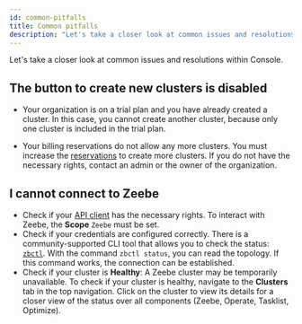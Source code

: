 ```yaml
---
id: common-pitfalls
title: Common pitfalls
description: "Let's take a closer look at common issues and resolutions."
---
```


Let's take a closer look at common issues and resolutions within Console.

## The button to create new clusters is disabled

- Your organization is on a trial plan and you have already created a cluster. In this case, you cannot create another cluster, because only one cluster is included in the trial plan.

- Your billing reservations do not allow any more clusters. You must increase the [reservations](../manage-plan/update-billing-reservations.md) to create more clusters. If you do not have the necessary rights, contact an admin or the owner of the organization.

## I cannot connect to Zeebe

- Check if your [API client](../manage-clusters/manage-api-clients.md) has the necessary rights. To interact with Zeebe, the **Scope** `Zeebe` must be set.
- Check if your credentials are configured correctly. There is a community-supported CLI tool that allows you to check the status: [`zbctl`](https://www.npmjs.com/package/zbctl). With the command `zbctl status`, you can read the topology. If this command works, the connection can be established.
- Check if your cluster is **Healthy**: A Zeebe cluster may be temporarily unavailable. To check if your cluster is healthy, navigate to the **Clusters** tab in the top navigation. Click on the cluster to view its details for a closer view of the status over all components (Zeebe, Operate, Tasklist, Optimize).

